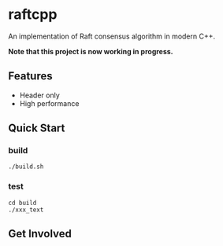 # raftcpp
An implementation of Raft consensus algorithm in modern C++.

**Note that this project is now working in progress.**

## Features
- Header only
- High performance

## Quick Start
### build
```shell script
./build.sh
```
### test
```shell script
cd build
./xxx_text
```

## Get Involved
